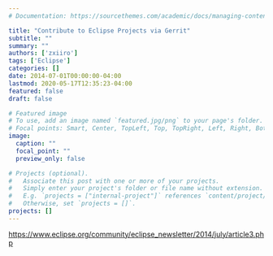 ```yaml
---
# Documentation: https://sourcethemes.com/academic/docs/managing-content/

title: "Contribute to Eclipse Projects via Gerrit"
subtitle: ""
summary: ""
authors: ['zxiiro']
tags: ['Eclipse']
categories: []
date: 2014-07-01T00:00:00-04:00
lastmod: 2020-05-17T12:35:23-04:00
featured: false
draft: false

# Featured image
# To use, add an image named `featured.jpg/png` to your page's folder.
# Focal points: Smart, Center, TopLeft, Top, TopRight, Left, Right, BottomLeft, Bottom, BottomRight.
image:
  caption: ""
  focal_point: ""
  preview_only: false

# Projects (optional).
#   Associate this post with one or more of your projects.
#   Simply enter your project's folder or file name without extension.
#   E.g. `projects = ["internal-project"]` references `content/project/deep-learning/index.md`.
#   Otherwise, set `projects = []`.
projects: []
---
```


https://www.eclipse.org/community/eclipse_newsletter/2014/july/article3.php
